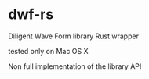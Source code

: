 # dwf-rs
Diligent Wave Form library Rust wrapper

tested only on Mac OS X

Non full implementation of the library API
